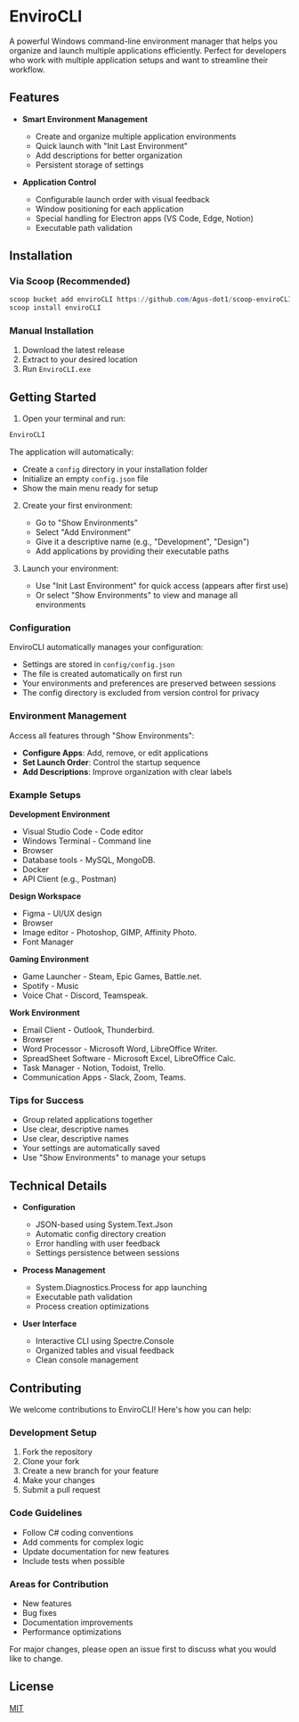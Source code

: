 # EnviroCLI

A powerful Windows command-line environment manager that helps you organize and launch multiple applications efficiently. Perfect for developers who work with multiple application setups and want to streamline their workflow.

## Features

- **Smart Environment Management**
  - Create and organize multiple application environments
  - Quick launch with "Init Last Environment"
  - Add descriptions for better organization
  - Persistent storage of settings

- **Application Control**
  - Configurable launch order with visual feedback
  - Window positioning for each application
  - Special handling for Electron apps (VS Code, Edge, Notion)
  - Executable path validation

## Installation

### Via Scoop (Recommended)
```powershell
scoop bucket add enviroCLI https://github.com/Agus-dot1/scoop-enviroCLI
scoop install enviroCLI
```

### Manual Installation
1. Download the latest release
2. Extract to your desired location
3. Run `EnviroCLI.exe`

## Getting Started

1. Open your terminal and run:
```powershell
EnviroCLI
```
The application will automatically:
- Create a `config` directory in your installation folder
- Initialize an empty `config.json` file
- Show the main menu ready for setup

2. Create your first environment:
   - Go to "Show Environments"
   - Select "Add Environment"
   - Give it a descriptive name (e.g., "Development", "Design")
   - Add applications by providing their executable paths


3. Launch your environment:
   - Use "Init Last Environment" for quick access (appears after first use)
   - Or select "Show Environments" to view and manage all environments

### Configuration

EnviroCLI automatically manages your configuration:
- Settings are stored in `config/config.json`
- The file is created automatically on first run
- Your environments and preferences are preserved between sessions
- The config directory is excluded from version control for privacy

### Environment Management

Access all features through "Show Environments":
- **Configure Apps**: Add, remove, or edit applications
- **Set Launch Order**: Control the startup sequence
- **Add Descriptions**: Improve organization with clear labels


### Example Setups

**Development Environment**
- Visual Studio Code - Code editor
- Windows Terminal - Command line
- Browser
- Database tools - MySQL, MongoDB.
- Docker
- API Client (e.g., Postman)

**Design Workspace**
- Figma - UI/UX design
- Browser
- Image editor - Photoshop, GIMP, Affinity Photo.
- Font Manager

**Gaming Environment**
- Game Launcher - Steam, Epic Games, Battle.net.
- Spotify - Music
- Voice Chat - Discord, Teamspeak.

**Work Environment**
- Email Client - Outlook, Thunderbird.
- Browser
- Word Processor - Microsoft Word, LibreOffice Writer.
- SpreadSheet Software - Microsoft Excel, LibreOffice Calc.
- Task Manager - Notion, Todoist, Trello.
- Communication Apps - Slack, Zoom, Teams.


### Tips for Success
- Group related applications together
- Use clear, descriptive names
- Use clear, descriptive names
- Your settings are automatically saved
- Use "Show Environments" to manage your setups

## Technical Details

- **Configuration**
  - JSON-based using System.Text.Json
  - Automatic config directory creation
  - Error handling with user feedback
  - Settings persistence between sessions

- **Process Management**
  - System.Diagnostics.Process for app launching
  - Executable path validation
  - Process creation optimizations

- **User Interface**
  - Interactive CLI using Spectre.Console
  - Organized tables and visual feedback
  - Clean console management

## Contributing

We welcome contributions to EnviroCLI! Here's how you can help:

### Development Setup
1. Fork the repository
2. Clone your fork
3. Create a new branch for your feature
4. Make your changes
5. Submit a pull request

### Code Guidelines
- Follow C# coding conventions
- Add comments for complex logic
- Update documentation for new features
- Include tests when possible

### Areas for Contribution
- New features
- Bug fixes
- Documentation improvements
- Performance optimizations

For major changes, please open an issue first to discuss what you would like to change.

## License

[MIT](LICENSE)
